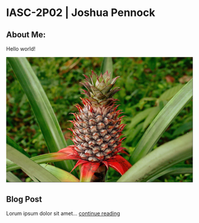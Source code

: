 # IASC-2P02 | Joshua Pennock
## About Me:

Hello world!

![](images/pineapple.jpg)

## Blog Post

Lorum ipsum dolor sit amet... [continue reading](blog)
